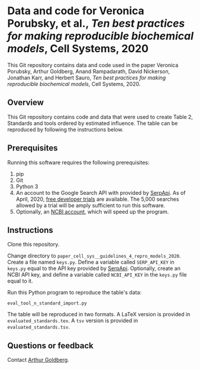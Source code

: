 # Data and code for Veronica Porubsky, et al., *Ten best practices for making reproducible biochemical models*, Cell Systems, 2020

This Git repository contains data and code used in the paper Veronica Porubsky, Arthur Goldberg, Anand Rampadarath, David Nickerson, Jonathan Karr, and Herbert Sauro, *Ten best practices for making reproducible biochemical models*, Cell Systems, 2020.

[//]: # (Todo: add exact paper reference; check table number and name.)
[//]: # (Todo: add exact paper reference.)


## Overview
This Git repository contains code and data that were used to create Table 2, Standards and tools ordered by estimated influence.
The table can be reproduced by following the instructions below.

## Prerequisites

Running this software requires the following prerequisites:

1. pip
1. Git
1. Python 3
1. An account to the Google Search API with provided by [SerpApi](https://serpapi.com/). As of April, 2020, [free developer trials](https://serpapi.com/#pricing) are available. The 5,000 searches allowed by a trial will be amply sufficient to run this software.
1. Optionally, an [NCBI account](https://www.ncbi.nlm.nih.gov/account/), which will speed up the program.

## Instructions

Clone this repository.

Change directory to `paper_cell_sys__guidelines_4_repro_models_2020`.
Create a file named `keys.py`.
Define a variable called `SERP_API_KEY` in `keys.py` equal to the API key provided by [SerpApi](https://serpapi.com/manage-api-key).
Optionally, create an NCBI API key, and define a variable called `NCBI_API_KEY` in the `keys.py` file equal to it.

Run this Python program to reproduce the table's data:

    eval_tool_n_standard_import.py

The table will be reproduced in two formats.
A LaTeX version is provided in `evaluated_standards.tex`.
A `tsv` version is provided in `evaluated_standards.tsv`.

## Questions or feedback

Contact [Arthur Goldberg](mailto:Arthur_dot_Goldberg@mssm.edu).
